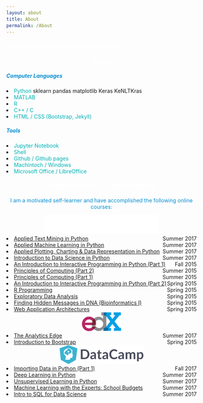 ```yaml
---
layout: about
title: About
permalink: /About
---
```


<!-- Greeting -->
<div class="row mt-3">
	<div class="col-12">
		<h5 style="color: white;">Thanks for stopping by my personal website!</h5>
	</div>
</div>


<!-- SKILLS -->
<div class="row mt-4">
	<div class="col-12">
		<h3 style="color: white; text-align: center;">SKILLS</h3>
	</div>
</div>
<div class="row mt-2">
	<div class="col-6">
		<h5 style="color: #088ed1;">Computer Languages</h5>
		<li><span style="color: #00b1b3;">Python</span>
			<span class="badge badge-info">sklearn</span>
			<span class="badge badge-info">pandas</span>
			<span class="badge badge-info">matplotlib</span>
			<span class="badge badge-info">Keras</span>
			<span class="badge badge-info">KeNLTKras</span>
		</li>
		<li><span style="color: #00b1b3;">MATLAB</span></li>
		<li><span style="color: #00b1b3;">R</span></li>
		<li><span style="color: #00b1b3;">C++ / C</span></li>
		<li><span style="color: #00b1b3;">HTML / CSS (Bootstrap, Jekyll)</span></li>
	</div>
	<div class="col-6">
		<h5 style="color: #088ed1;">Tools</h5>
		<li><span style="color: #00b1b3;">Jupyter Notebook</span></li>
		<li><span style="color: #00b1b3;">Shell</span></li>
		<li><span style="color: #00b1b3;">Github / Github pages</span></li>
		<li><span style="color: #00b1b3;">Machintoch / Windows</span></li>
		<li><span style="color: #00b1b3;">Microsoft Office / LibreOffice</span></li>
	</div>
</div>


<!-- CERTIFICATIONS -->
<div class="row mt-4">
	<div class="col-12">
		<h3 style="color: white; text-align: center;">CERTIFICATIONS / ACHIEVEMENTS</h3>
		<p style="color: #088ed1; text-align: center;">I am a motivated self-learner and have accomplished the following online courses:</p>
	</div>
</div>

<!-- Coursera -->
<div class="row mt-2">
	<div class="col-12" style="text-align: center">
		<a href="https://www.coursera.org/" style="text-align: center">
			<img src="/figure/coursera_logo_white.png" height="50px">
		</a>
	</div>
</div>
<div class="row mt-2">
	<div class="col-12">
		<li>
			<a href="https://www.coursera.org/account/accomplishments/records/WHDZHN5SR57Q" style="text-align:left;">Applied Text Mining in Python<span style="float:right;">Summer 2017</span></a>
		</li>
		<li>
			<a href="https://www.coursera.org/account/accomplishments/records/HAVR2LPDUY6T" style="text-align:left;">Applied Machine Learning in Python<span style="float:right;">Summer 2017</span></a>
		</li>
		<li>
			<a href="https://www.coursera.org/account/accomplishments/records/JR63V3QZBM3H" style="text-align:left;">Applied Plotting, Charting & Data Representation in Python<span style="float:right;">Summer 2017</span></a>
		</li>
		<li>
			<a href="https://www.coursera.org/account/accomplishments/records/VWB2JHD6V4VW" style="text-align:left;">Introduction to Data Science in Python<span style="float:right;">Summer 2017</span></a>
		</li>
		<li>
			<a href="https://www.coursera.org/account/accomplishments/records/cUBQ6GZTBJpDbqBM" style="text-align:left;">An Introduction to Interactive Programming in Python (Part 1)<span style="float:right;">Fall 2015</span></a>
		</li>
		<li>
			<a href="https://www.coursera.org/account/accomplishments/records/hJrTwSuq5MrzrEP6" style="text-align:left;">Principles of Computing (Part 2)<span style="float:right;">Summer 2015</span></a>
		</li>
		<li>
			<a href="https://www.coursera.org/account/accomplishments/records/9J3nWfsKJVSWwDRr" style="text-align:left;">Principles of Computing (Part 1)<span style="float:right;">Summer 2015</span></a>
		</li>
		<li>
			<a href="https://www.coursera.org/account/accomplishments/records/k6G4pZtbe7rj7S8S" style="text-align:left;">An Introduction to Interactive Programming in Python (Part 2)<span style="float:right;">Spring 2015</span></a>
		</li>
		<li>
			<a href="https://www.coursera.org/account/accomplishments/records/msDpxbeahb7YExbY" style="text-align:left;">R Programming<span style="float:right;">Spring 2015</span></a>
		</li>
		<li>
			<a href="https://www.coursera.org/account/accomplishments/records/95TukTLqDAza3mX5" style="text-align:left;">Exploratory Data Analysis<span style="float:right;">Spring 2015</span></a>
		</li>
		<li>
			<a href="https://www.coursera.org/account/accomplishments/records/YEPs6vGBYLC2dEkS" style="text-align:left;">Finding Hidden Messages in DNA (Bioinformatics I)<span style="float:right;">Spring 2015</span></a>
		</li>
		<li>
			<a href="https://www.coursera.org/account/accomplishments/records/Us8qRdPrxUeSmffC" style="text-align:left;">Web Application Architectures<span style="float:right;">Spring 2015</span></a>
		</li>
	</div>
</div>


<!-- edX -->
<div class="row mt-4">
	<div class="col-12" style="text-align: center">
		<a href="https://courses.edx.org/">
			<img src="/figure/edx_logo.png" height="50px" style="text-align: center;">
		</a>
	</div>
</div>
<div class="row mt-2">
	<div class="col-12">
	<li>
		<a href="https://courses.edx.org/certificates/92a3d320d1fe47f78395c120b9987df8" style="text-align:left;">The Analytics Edge<span style="float:right;">Summer 2017</span></a>
	</li>
	<li>
		<a href="https://s3.amazonaws.com/verify.edx.org/downloads/f0298ad775f1400baee4bac2de471cec/Certificate.pdf" style="text-align:left;">Introduction to Bootstrap<span style="float:right;">Spring 2015</span></a>
	</li>
	</div>
</div>


<!-- DataCampl -->
<div class="row mt-4">
	<div class="col-12" style="text-align: center">
		<a href="https://www.datacamp.com/home">
			<img src="/figure/logo_DataCamp.png" height="50px" style="text-align: center;">
		</a>
	</div>
</div>
<div class="row mt-2 mb-3">
	<div class="col-12">
		<li>
			<a href="https://www.datacamp.com/statement-of-accomplishment/course/843dbd3bb9d5657555a3a4c29a34567761325ab0" style="text-align: left;">Importing Data in Python (Part 1)<span style="float: right;">Fall 2017</span></a>
		</li>
		<li>
			<a href="https://www.datacamp.com/statement-of-accomplishment/course/c5d0ccc0363038a6453c986e619618f8c859d37d" style="text-align: left;">Deep Learning in Python<span style="float: right;">Summer 2017</span></a>
		</li>
		<li>
			<a href="https://www.datacamp.com/statement-of-accomplishment/course/4c33367b6b5a555877344dc9425556ba1174cea0" style="text-align: left;">Unsupervised Learning in Python<span style="float: right;">Summer 2017</span></a>
		</li>
		<li>
			<a href="https://www.datacamp.com/statement-of-accomplishment/course/9550f0b6bf8e0e390d6363a13b43c393f90b05c2" style="text-align: left;">Machine Learning with the Experts: School Budgets<span style="float: right;">Summer 2017</span></a>
		</li>
		<li>
			<a href="https://www.datacamp.com/statement-of-accomplishment/course/941f0c26cc137ff1830203547c51b11c8fe30e3d" style="text-align: left;">Intro to SQL for Data Science<span style="float: right;">Summer 2017</span></a>
		</li>
	</div>
</div>

